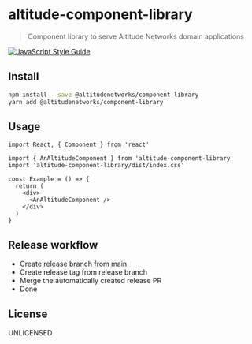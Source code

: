 # altitude-component-library

> Component library to serve Altitude Networks domain applications

[![JavaScript Style Guide](https://img.shields.io/badge/code_style-standard-brightgreen.svg)](https://standardjs.com)

## Install

```bash
npm install --save @altitudenetworks/component-library
yarn add @altitudenetworks/component-library
```

## Usage

```tsx
import React, { Component } from 'react'

import { AnAltitudeComponent } from 'altitude-component-library'
import 'altitude-component-library/dist/index.css'

const Example = () => {
  return (
    <div>
      <AnAltitudeComponent />
    </div>
  )
}
```


## Release workflow
- Create release branch from main
- Create release tag from release branch
- Merge the automatically created release PR
- Done

## License

UNLICENSED
